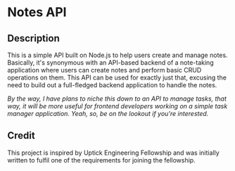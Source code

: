 # Notes API
## Description
This is a simple API built on Node.js to help users create and manage notes. Basically, it's synonymous with an API-based backend of a note-taking application where users can create notes and perform basic CRUD operations on them. This API can be used for exactly just that, excusing the need to build out a full-fledged backend application to handle the notes. 

_*By the way, I have plans to niche this down to an API to manage tasks, that way, it will be more useful for frontend developers working on a simple task manager application. Yeah, so, be on the lookout if you're interested.*_

## Credit
 This project is inspired by Uptick Engineering Fellowship and was initially written to fulfil one of the requirements for joining the fellowship.

